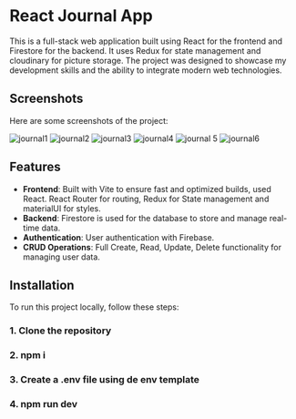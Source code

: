# React Journal App

This is a full-stack web application built using React for the frontend and Firestore for the backend. It uses Redux for state management and cloudinary for picture storage. The project was designed to showcase my development skills and the ability to integrate modern web technologies.

## Screenshots

Here are some screenshots of the project:

![journal1](https://github.com/user-attachments/assets/88ad7a41-2b98-40a3-b70f-be18acf2a92d)
![journal2](https://github.com/user-attachments/assets/4cca06c1-0b83-47b0-8f2a-7d056ad38a03)
![journal3](https://github.com/user-attachments/assets/51604df5-afbf-44fb-b8c6-1ed550205a1a)
![journal4](https://github.com/user-attachments/assets/56f958b7-d228-4f0d-aca7-3f2d35b60efe)
![journal 5](https://github.com/user-attachments/assets/3e2adf8b-f264-48ee-88ff-41ec1645f48e)
![journal6](https://github.com/user-attachments/assets/3a0893f3-7774-4c3b-a5cb-8d08c7163709)



## Features

- **Frontend**: Built with Vite to ensure fast and optimized builds, used React. React Router for routing, Redux for State management and materialUI for styles.
- **Backend**: Firestore is used for the database to store and manage real-time data.
- **Authentication**: User authentication with Firebase.
- **CRUD Operations**: Full Create, Read, Update, Delete functionality for managing user data.

## Installation

To run this project locally, follow these steps:

### 1. Clone the repository
### 2. npm i
### 3. Create a .env file using de env template
### 4. npm run dev
